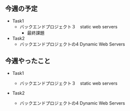 ## 今週の予定
- Task1
    - バックエンドプロジェクト３　static web servers
        - 最終課題
- Task2
    - バックエンドプロジェクトの4 Dynamic Web Servers


## 今週やったこと
- Task1
    - バックエンドプロジェクト３　static web servers

- Task2
    - バックエンドプロジェクトの4 Dynamic Web Servers